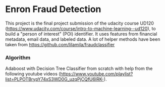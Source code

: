 # Enron Fraud Detection

This project is the final project submission of the udacity course UD120 (https://www.udacity.com/course/intro-to-machine-learning--ud120), to build a "person of interest" (POI) identifier. It uses features from financial metadata, email data, and labeled data. A lot of helper methods have been taken from https://github.com/lilamila/fraudclassifier

### Algorithm

Adaboost with Decision Tree Classifier from scratch with help from the following youtube videos (https://www.youtube.com/playlist?list=PLPOTBrypY74xS3WD0G_uzqPjCQfU6IRK-).
